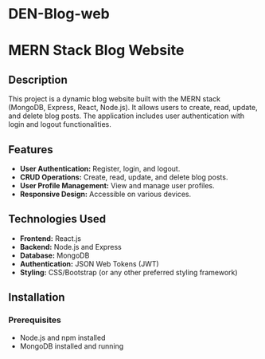 ﻿# DEN-Blog-web
 # MERN Stack Blog Website

## Description

This project is a dynamic blog website built with the MERN stack (MongoDB, Express, React, Node.js). It allows users to create, read, update, and delete blog posts. The application includes user authentication with login and logout functionalities.

## Features

- **User Authentication:** Register, login, and logout.
- **CRUD Operations:** Create, read, update, and delete blog posts.
- **User Profile Management:** View and manage user profiles.
- **Responsive Design:** Accessible on various devices.

## Technologies Used

- **Frontend:** React.js
- **Backend:** Node.js and Express
- **Database:** MongoDB
- **Authentication:** JSON Web Tokens (JWT)
- **Styling:** CSS/Bootstrap (or any other preferred styling framework)

## Installation

### Prerequisites

- Node.js and npm installed
- MongoDB installed and running

